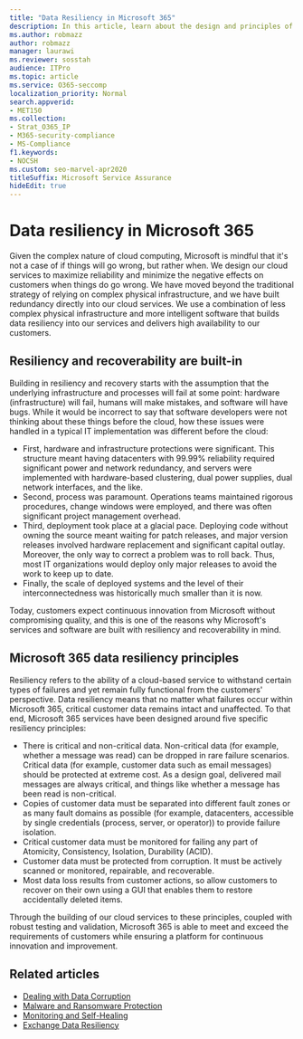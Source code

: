 ```yaml
---
title: "Data Resiliency in Microsoft 365"
description: In this article, learn about the design and principles of data resiliency and recovery in Microsoft 365.
ms.author: robmazz
author: robmazz
manager: laurawi
ms.reviewer: sosstah
audience: ITPro
ms.topic: article
ms.service: O365-seccomp
localization_priority: Normal
search.appverid:
- MET150
ms.collection:
- Strat_O365_IP
- M365-security-compliance
- MS-Compliance
f1.keywords:
- NOCSH
ms.custom: seo-marvel-apr2020
titleSuffix: Microsoft Service Assurance
hideEdit: true
---
```


# Data resiliency in Microsoft 365

Given the complex nature of cloud computing, Microsoft is mindful that it's not a case of if things will go wrong, but rather when. We design our cloud services to maximize reliability and minimize the negative effects on customers when things do go wrong. We have moved beyond the traditional strategy of relying on complex physical infrastructure, and we have built redundancy directly into our cloud services. We use a combination of less complex physical infrastructure and more intelligent software that builds data resiliency into our services and delivers high availability to our customers.

## Resiliency and recoverability are built-in

Building in resiliency and recovery starts with the assumption that the underlying infrastructure and processes will fail at some point: hardware (infrastructure) will fail, humans will make mistakes, and software will have bugs. While it would be incorrect to say that software developers were not thinking about these things before the cloud, how these issues were handled in a typical IT implementation was different before the cloud:

- First, hardware and infrastructure protections were significant. This structure meant having datacenters with 99.99% reliability required significant power and network redundancy, and servers were implemented with hardware-based clustering, dual power supplies, dual network interfaces, and the like.
- Second, process was paramount. Operations teams maintained rigorous procedures, change windows were employed, and there was often significant project management overhead.
- Third, deployment took place at a glacial pace. Deploying code without owning the source meant waiting for patch releases, and major version releases involved hardware replacement and significant capital outlay. Moreover, the only way to correct a problem was to roll back. Thus, most IT organizations would deploy only major releases to avoid the work to keep up to date.
- Finally, the scale of deployed systems and the level of their interconnectedness was historically much smaller than it is now.

Today, customers expect continuous innovation from Microsoft without compromising quality, and this is one of the reasons why Microsoft's services and software are built with resiliency and recoverability in mind.

## Microsoft 365 data resiliency principles

Resiliency refers to the ability of a cloud-based service to withstand certain types of failures and yet remain fully functional from the customers' perspective. Data resiliency means that no matter what failures occur within Microsoft 365, critical customer data remains intact and unaffected. To that end, Microsoft 365 services have been designed around five specific resiliency principles:

- There is critical and non-critical data. Non-critical data (for example, whether a message was read) can be dropped in rare failure scenarios. Critical data (for example, customer data such as email messages) should be protected at extreme cost. As a design goal, delivered mail messages are always critical, and things like whether a message has been read is non-critical.
- Copies of customer data must be separated into different fault zones or as many fault domains as possible (for example, datacenters, accessible by single credentials (process, server, or operator)) to provide failure isolation. 
- Critical customer data must be monitored for failing any part of Atomicity, Consistency, Isolation, Durability (ACID).
- Customer data must be protected from corruption. It must be actively scanned or monitored, repairable, and recoverable.
- Most data loss results from customer actions, so allow customers to recover on their own using a GUI that enables them to restore accidentally deleted items.

Through the building of our cloud services to these principles, coupled with robust testing and validation, Microsoft 365 is able to meet and exceed the requirements of customers while ensuring a platform for continuous innovation and improvement.

## Related articles

- [Dealing with Data Corruption](assurance-dealing-with-data-corruption.md)
- [Malware and Ransomware Protection](assurance-malware-and-ransomware-protection.md)
- [Monitoring and Self-Healing](assurance-monitoring-and-self-healing.md)
- [Exchange Data Resiliency](assurance-exchange-data-resiliency.md)
